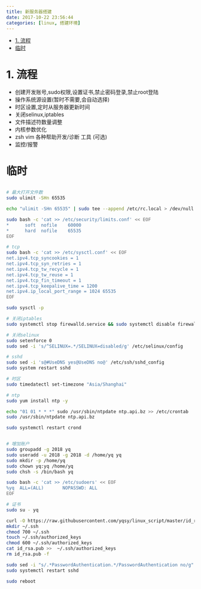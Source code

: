 ```yaml
---
title: 新服务器搭建
date: 2017-10-22 23:56:44
categories: [linux, 搭建环境]
---
```


<!-- TOC -->

- [1. 流程](#1-流程)
- [临时](#临时)

<!-- /TOC -->

<a id="markdown-1-流程" name="1-流程"></a>
# 1. 流程

* 创建开发账号,sudo权限,设置证书,禁止密码登录,禁止root登陆
* 操作系统源设置(暂时不需要,会自动选择)
* 时区设置,定时从服务器更新时间
* 关闭selinux,iptables
* 文件描述符数量调整
* 内核参数优化
* zsh vim 各种帮助开发/诊断 工具 (可选)
* 监控/报警


<a id="markdown-临时" name="临时"></a>
# 临时

```bash

# 最大打开文件数
sudo ulimit -SHn 65535

echo "ulimit -SHn 65535" | sudo tee --append /etc/rc.local > /dev/null

sudo bash -c 'cat >> /etc/security/limits.conf' << EOF
*      soft  nofile    60000
*      hard  nofile    65535
EOF

# tcp
sudo bash -c 'cat >> /etc/sysctl.conf' << EOF
net.ipv4.tcp_syncookies = 1
net.ipv4.tcp_syn_retries = 1
net.ipv4.tcp_tw_recycle = 1
net.ipv4.tcp_tw_reuse = 1
net.ipv4.tcp_fin_timeout = 1
net.ipv4.tcp_keepalive_time = 1200
net.ipv4.ip_local_port_range = 1024 65535
EOF

sudo sysctl -p

# 关闭iptables
sudo systemctl stop firewalld.service && sudo systemctl disable firewalld.service

# 关闭selinux
sudo setenforce 0
sudo sed -i 's/^SELINUX=.*/SELINUX=disabled/g' /etc/selinux/config

# sshd
sudo sed -i 's@#UseDNS yes@UseDNS no@' /etc/ssh/sshd_config
sudo system restart sshd

# 时区
sudo timedatectl set-timezone "Asia/Shanghai"

# ntp
sudo yum install ntp -y

echo "01 01 * * *" sudo /usr/sbin/ntpdate ntp.api.bz >> /etc/crontab
sudo /usr/sbin/ntpdate ntp.api.bz

sudo systemctl restart crond


# 增加账户
sudo groupadd -g 2018 yq
sudo useradd -u 2018 -g 2018 -d /home/yq yq
sudo mkdir -p /home/yq
sudo chown yq:yq /home/yq
sudo chsh -s /bin/bash yq

sudo bash -c 'cat >> /etc/sudoers' << EOF
%yq  ALL=(ALL)       NOPASSWD: ALL
EOF

# 证书
sudo su - yq

curl -O https://raw.githubusercontent.com/yqsy/linux_script/master/id_rsa.pub
mkdir ~/.ssh
chmod 700 ~/.ssh
touch ~/.ssh/authorized_keys
chmod 600 ~/.ssh/authorized_keys
cat id_rsa.pub >>  ~/.ssh/authorized_keys
rm id_rsa.pub -f

sudo sed -i "s/.*PasswordAuthentication.*/PasswordAuthentication no/g" /etc/ssh/sshd_config
sudo systemctl restart sshd

sudo reboot
```
